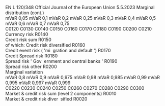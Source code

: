 EN  L 120/348 Official Journal of the European Union 5.5.2023
 Marginal distribution  (cont.)  
mVaR 0,05  mVaR 0,1  mVaR 0,2  mVaR 0,25  mVaR 0,3  mVaR 
0,4  mVaR 0,5  mVaR 
0,6  mVaR 
0,7  mVaR 
0,75  
C0120  C0130  C0140  C0150  C0160  C0170  C0180  C0190  C0200  C0210  
Currency risk  R0140  
Credit risk sum  R0150  
of which: Credit risk 
diversified  R0160  
Credit event risk ( 'mi ­
gration and default ') R0170  
Credit Spread risk  R0180  
Spread risk  ' Gov ­
ernment and central 
banks ' R0190  
Spread risk other  R0200  
Marginal variation  
mVaR 0,8  mVaR 0,9  mVaR 0,975  mVaR 0,98  mVaR 0,985  mVaR 
0,99  mVaR 
0,995  mVaR 
0,997  mVaR 
0,999  
C0220  C0230  C0240  C0250  C0260  C0270  C0280  C0290  C0300  
Market & credit risk sum 
(level 2 components)  R0010  
Market & credit risk diver ­
sified  R0020